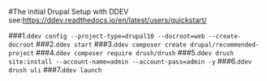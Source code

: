 #The initial Drupal Setup with DDEV see:https://ddev.readthedocs.io/en/latest/users/quickstart/

###1.`ddev config --project-type=drupal10 --docroot=web --create-docroot`
###2.`ddev start`
###3.`ddev composer create drupal/recommended-project`
###4.`ddev composer require drush/drush`
###5.`ddev drush site:install --account-name=admin --account-pass=admin -y`
###6.`ddev drush uli`
###7.`ddev launch`
